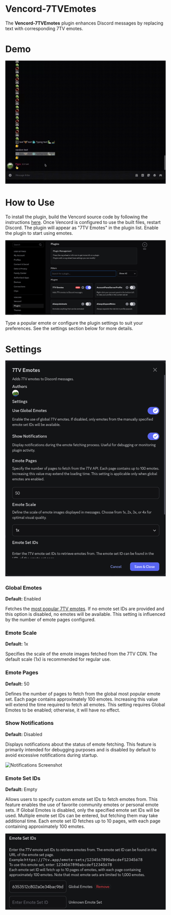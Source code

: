 # Vencord-7TVEmotes

The **Vencord-7TVEmotes** plugin enhances Discord messages by replacing text with corresponding 7TV emotes.

# Demo

![Demo GIF](https://github.com/AriaGomes/Vencord-7TVEmotes/blob/main/README%20Assests/demo.gif?raw=true)

# How to Use

To install the plugin, build the Vencord source code by following the instructions [here](https://docs.vencord.dev/installing/custom-plugins/). Once Vencord is configured to use the built files, restart Discord. The plugin will appear as "7TV Emotes" in the plugin list. Enable the plugin to start using emotes.

![Plugins Screenshot](https://github.com/AriaGomes/Vencord-7TVEmotes/blob/main/README%20Assests/plugins.png?raw=true)

Type a popular emote or configure the plugin settings to suit your preferences. See the settings section below for more details.

# Settings

![Settings Screenshot](https://github.com/AriaGomes/Vencord-7TVEmotes/blob/main/README%20Assests/settings.png?raw=true)

### Global Emotes

**Default:** Enabled

Fetches the [most popular 7TV emotes](https://7tv.app/emotes). If no emote set IDs are provided and this option is disabled, no emotes will be available. This setting is influenced by the number of emote pages configured.

### Emote Scale

**Default:** 1x

Specifies the scale of the emote images fetched from the 7TV CDN. The default scale (1x) is recommended for regular use.

### Emote Pages

**Default:** 50

Defines the number of pages to fetch from the global most popular emote set. Each page contains approximately 100 emotes. Increasing this value will extend the time required to fetch all emotes. This setting requires Global Emotes to be enabled; otherwise, it will have no effect.

### Show Notifications

**Default:** Disabled

Displays notifications about the status of emote fetching. This feature is primarily intended for debugging purposes and is disabled by default to avoid excessive notifications during startup.

![Notifications Screenshot](https://github.com/AriaGomes/Vencord-7TVEmotes/blob/main/README%20Assests/notifications.gif?raw=true)

### Emote Set IDs

**Default:** Empty

Allows users to specify custom emote set IDs to fetch emotes from. This feature enables the use of favorite community emotes or personal emote sets. If Global Emotes is disabled, only the specified emote set IDs will be used. Multiple emote set IDs can be entered, but fetching them may take additional time. Each emote set ID fetches up to 10 pages, with each page containing approximately 100 emotes.

![Emote Set IDs Screenshot](https://github.com/AriaGomes/Vencord-7TVEmotes/blob/main/README%20Assests/emoteIDs.png?raw=true)
